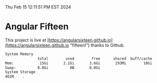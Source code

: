 Thu Feb 15 12:11:51 PM EST 2024

# Angular Fifteen


This project is live at [https://angularsixteen.github.io](https://angularsixteen.github.io "fifteen!") thanks to Github.

```bash
System Memory
               total        used        free      shared  buff/cache   available
Mem:            15Gi       2.1Gi       3.6Gi       293Mi        10Gi        13Gi
Swap:          8.0Gi          0B       8.0Gi
System Storage
461M	.
```
